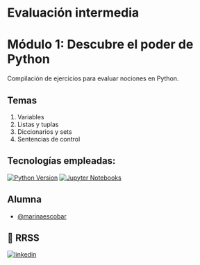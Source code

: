 # Evaluación intermedia 
# Módulo 1: Descubre el poder de Python

Compilación de ejercicios para evaluar nociones en Python. 

## Temas
1. Variables
2. Listas y tuplas
3. Diccionarios y sets
4. Sentencias de control

## Tecnologías empleadas:
[![Python Version](https://img.shields.io/badge/Python-3.9.7-yellow?style=flat&logo=python&logoColor=white&color=3776AB)](https://www.python.org/downloads/release/python-397/) 
[![Jupyter Notebooks](https://img.shields.io/badge/Jupyter-Notebooks-orange?style=flat&logo=jupyter&logoColor=white&color=F37626)](https://jupyter.org/)

## Alumna
- [@marinaescobar](https://www.github.com/marinaescobar)


## 🔗 RRSS
[![linkedin](https://img.shields.io/badge/linkedin-0A66C2?style=for-the-badge&logo=linkedin&logoColor=white)](https://www.linkedin.com/in/marinaescobarperez/)
